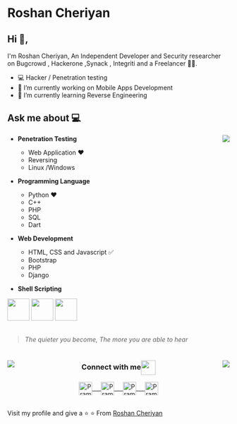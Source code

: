 # Roshan Cheriyan  



## Hi 👋, 
I'm Roshan Cheriyan, An Independent Developer and Security researcher on Bugcrowd , Hackerone ,Synack , Integriti and a Freelancer
🏄‍♂️. 

- 💻  Hacker / Penetration testing 
- 🔭 I’m currently working on Mobile Apps Development
- 🌱 I’m currently learning Reverse Engineering

## Ask me about :computer: 

<img align="right" src="https://github.com/rajput2107/rajput2107/blob/master/Assets/Developer.gif"/>

- **Penetration Testing**
	-  Web Application ❤️
	-  Reversing 
	- Linux /Windows

- **Programming Language**
	- Python ❤️
	- C++
	- PHP
	- SQL
	- Dart


- **Web Development**
	- HTML, CSS and Javascript :white_check_mark:
	- Bootstrap
	- PHP
	- Django

- **Shell Scripting**


<code><a href="https://www.python.org/" target="_blank"><img height="50" src="https://www.vectorlogo.zone/logos/python/python-ar21.svg"></a></code>
<code><a href="https://www.linux.org/" target="_blank"><img height="50" src="https://www.vectorlogo.zone/logos/linux/linux-ar21.svg"></a></code>
<code><a href="https://www.docker.com/" target="_blank"><img height="50" src="https://www.vectorlogo.zone/logos/docker/docker-official.svg"></a></code>
<br/><br/>




> *The quieter you become,  The more you are able to hear*

#


<div align="center">
 	<img align="left" src="https://github-readme-stats.vercel.app/api?username=captain-noob&show_icons=true" /> 
	<img align="right" src="https://github-readme-stats.vercel.app/api/top-langs/?username=captain-noob" />
</div>



<div align="center">
  <h3 align="center">Connect with me<img align="center" src="https://github.com/rajput2107/rajput2107/blob/master/Assets/Handshake.gif" height="33px" /></h3> 
</div>
<p align="center">
 <a href="https://www.linkedin.com/in/pramod-kumar-4aa47616b/" target="blank">
  <img align="center" alt="Pramod's LinkedIn" width="30px" src="https://www.vectorlogo.zone/logos/linkedin/linkedin-icon.svg" /> &nbsp; &nbsp;
 </a>
 <a href="https://www.instagram.com/cyber_freak_21/" target="blank">
  <img align="center" alt="Pramod's Instagram" width="30px" src="https://www.vectorlogo.zone/logos/instagram/instagram-icon.svg" /> &nbsp; &nbsp;
 </a>
 <a href="https://twitter.com/pramod2107" target="blank">
  <img align="center" alt="Pramod's Twitter" width="30px" src="https://www.vectorlogo.zone/logos/twitter/twitter-official.svg" /> &nbsp; &nbsp;
 </a>
 <a href="https://medium.com/@pramodrana2107" target="blank">
  <img align="center" alt="Pramod's Twitter" width="30px" src="https://www.vectorlogo.zone/logos/medium/medium-tile.svg" />
 </a> 
  <br/>
  <br/>

Visit my profile and give a  ⭐️ 
⭐️ From [Roshan Cheriyan](https://github.com/captain-noob)
